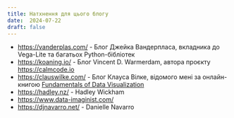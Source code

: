 ```yaml
---
title: Натхнення для цього блогу
date:  2024-07-22
draft: false
---
```


* https://vanderplas.com/ - Блог Джейка Вандерпласа, вкладника до Vega-Lite та багатьох Python-бібліотек
* https://koaning.io/ - Блог Vincent D. Warmerdam, автора проєкту https://calmcode.io
* https://clauswilke.com/ - Блог Клауса Вілке, відомого мені за онлайн-книгою [Fundamentals of Data Visualization](https://clauswilke.com/dataviz/)
* https://hadley.nz/ - Hadley Wickham
* https://www.data-imaginist.com/ 
* https://djnavarro.net/ - Danielle Navarro